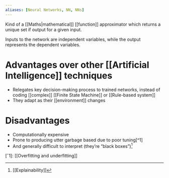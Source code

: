 ```yaml
---
aliases: [Neural Networks, NN, NNs]
---
```


Kind of a [[Maths|mathematical]] [[function]] approximator which returns a unique set if output for a given input.

Inputs to the network are independent variables, while the output represents the dependent variables.

# Advantages over other [[Artificial Intelligence]] techniques

- Relegates key decision-making process to trained networks, instead of coding [[complex]] [[Finite State Machine]] or [[Rule-based system]]
- They adapt as their [[environment]] changes

# Disadvantages

- Computationally expensive
- Prone to producing utter garbage based due to poor tuning[^1]
- And generally difficult to interpret (they’re “black boxes”)[^2]

[ˆ1]: [[Overfitting and underfitting]]
[^2]: [[Explainability]]